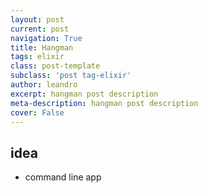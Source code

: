 ```yaml
---
layout: post
current: post
navigation: True
title: Hangman
tags: elixir
class: post-template
subclass: 'post tag-elixir'
author: leandro
excerpt: hangman post description
meta-description: hangman post description
cover: False
---
```


## idea

- command line app